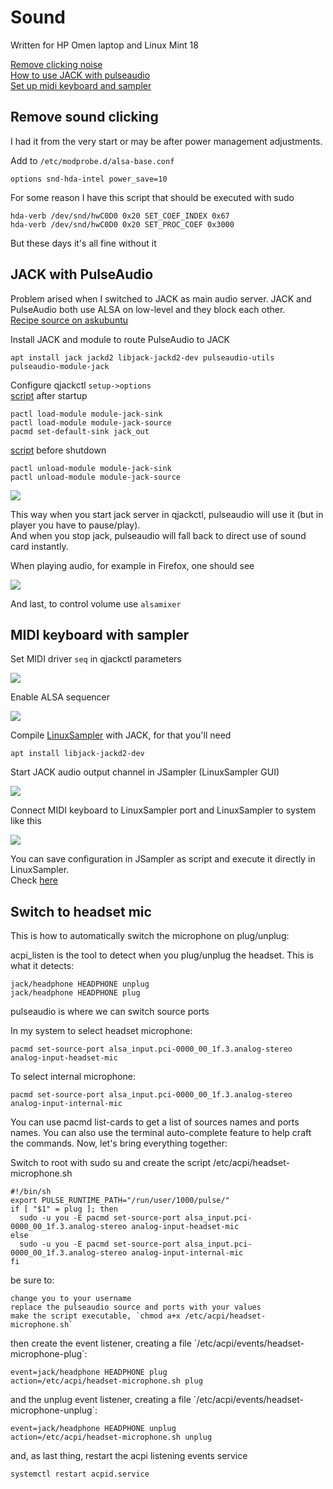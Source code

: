 # Sound
Written for HP Omen laptop and Linux Mint 18  

[Remove clicking noise](#remove_sound_clicking)  
[How to use JACK with pulseaudio](#jack_with_pulseaudio)  
[Set up midi keyboard and sampler](#midi_keyboard_with_sampler)  

## Remove sound clicking
I had it from the very start or may be after power management adjustments.  

Add to `/etc/modprobe.d/alsa-base.conf`  
```
options snd-hda-intel power_save=10
```

For some reason I have this script that should be executed with sudo  
```
hda-verb /dev/snd/hwC0D0 0x20 SET_COEF_INDEX 0x67
hda-verb /dev/snd/hwC0D0 0x20 SET_PROC_COEF 0x3000
```
But these days it's all fine without it

## JACK with PulseAudio
Problem arised when I switched to JACK as main audio server. JACK and PulseAudio both use ALSA on low-level and they block each other.  
[Recipe source on askubuntu](https://askubuntu.com/questions/572120/how-to-use-jack-and-pulseaudio-alsa-at-the-same-time-on-the-same-audio-device)  

Install JACK and module to route PulseAudio to JACK  
```
apt install jack jackd2 libjack-jackd2-dev pulseaudio-utils pulseaudio-module-jack
```

Configure qjackctl `setup->options`  
[script](./jackctl_after_start.sh) after startup
```
pactl load-module module-jack-sink
pactl load-module module-jack-source
pacmd set-default-sink jack_out
```
[script](./jackctl_before_stop.sh) before shutdown
```
pactl unload-module module-jack-sink
pactl unload-module module-jack-source
```
![](./images/qjackctl-setup-options.png)  

This way when you start jack server in qjackctl, pulseaudio will use it (but in player you have to pause/play).  
And when you stop jack, pulseaudio will fall back to direct use of sound card instantly.  

When playing audio, for example in Firefox, one should see  

![](./images/qjackctl-audio-connections.png)

And last, to control volume use `alsamixer`

## MIDI keyboard with sampler
Set MIDI driver `seq` in qjackctl parameters  

![](./images/qjackctl-parameters.png)  

Enable ALSA sequencer  

![](./images/qjackctl-misc-settings.png)

Compile [LinuxSampler](https://linuxsampler.org) with JACK, for that you'll need  
```
apt install libjack-jackd2-dev
```  

Start JACK audio output channel in JSampler (LinuxSampler GUI)  

![](./images/jsampler.png)  

Connect MIDI keyboard to LinuxSampler port and LinuxSampler to system like this  

![](./images/qjackctl-midi-patchbay.png)

You can save configuration in JSampler as script and execute it directly in LinuxSampler.  
Check [here](./linuxsampler)

## Switch to headset mic
This is how to automatically switch the microphone on plug/unplug:

acpi_listen is the tool to detect when you plug/unplug the headset. This is what it detects:
```
jack/headphone HEADPHONE unplug
jack/headphone HEADPHONE plug
```
pulseaudio is where we can switch source ports

In my system to select headset microphone:
```
pacmd set-source-port alsa_input.pci-0000_00_1f.3.analog-stereo analog-input-headset-mic
```
To select internal microphone:
```
pacmd set-source-port alsa_input.pci-0000_00_1f.3.analog-stereo analog-input-internal-mic
```
You can use pacmd list-cards to get a list of sources names and ports names.
You can also use the terminal auto-complete feature to help craft the commands.
Now, let's bring everything together:

Switch to root with sudo su and create the script /etc/acpi/headset-microphone.sh
```
#!/bin/sh
export PULSE_RUNTIME_PATH="/run/user/1000/pulse/"
if [ "$1" = plug ]; then
  sudo -u you -E pacmd set-source-port alsa_input.pci-0000_00_1f.3.analog-stereo analog-input-headset-mic
else
  sudo -u you -E pacmd set-source-port alsa_input.pci-0000_00_1f.3.analog-stereo analog-input-internal-mic
fi
```
be sure to:

    change you to your username
    replace the pulseaudio source and ports with your values
    make the script executable, `chmod a+x /etc/acpi/headset-microphone.sh`

then create the event listener, creating a file ´/etc/acpi/events/headset-microphone-plug´:
```
event=jack/headphone HEADPHONE plug
action=/etc/acpi/headset-microphone.sh plug
```
and the unplug event listener, creating a file ´/etc/acpi/events/headset-microphone-unplug´:
```
event=jack/headphone HEADPHONE unplug
action=/etc/acpi/headset-microphone.sh unplug
```
and, as last thing, restart the acpi listening events service
```
systemctl restart acpid.service
```
